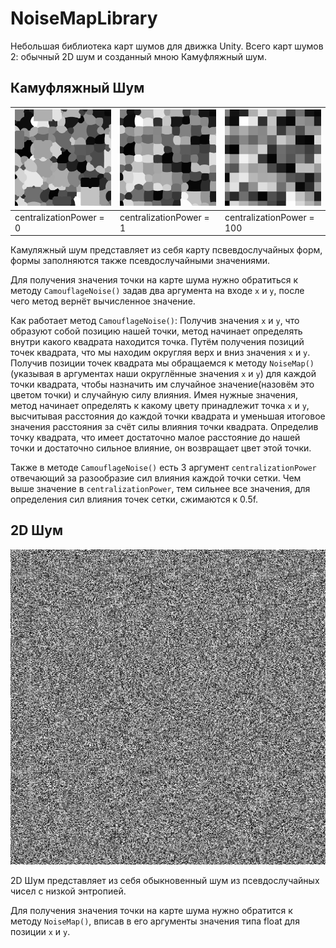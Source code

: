 # NoiseMapLibrary

Небольшая библиотека карт шумов для движка Unity. Всего карт шумов 2: обычный 2D шум и созданный мною Камуфляжный шум.

## Камуфляжный Шум

| ![Image1](CamouflageNoise/CentralizationPower0.png) | ![Image2](CamouflageNoise/CentralizationPower1.png) | ![Image3](CamouflageNoise/CentralizationPower100.png) |
|------------------------------------------|------------------------------------------|------------------------------------------|
| centralizationPower = 0                  |     centralizationPower = 1              |         centralizationPower = 100        |

Камуляжный шум представляет из себя карту псвевдослучайных форм, формы заполняются также псевдослучайными значениями.

Для получения значения точки на карте шума нужно обратиться к методу `CamouflageNoise()` задав два аргумента на входе `x` и `y`, после чего метод вернёт вычисленное значение.

Как работает метод `CamouflageNoise()`:
Получив значения `x` и `y`, что образуют собой позицию нашей точки, метод начинает определять внутри какого квадрата находится точка.
Путём получения позиций точек квадрата, что мы находим округляя верх и вниз значения `x` и `y`.
Получив позиции точек квадрата мы обращаемся к методу `NoiseMap()`(указывая в аргументах наши округлённые значения `x` и `y`) для каждой точки квадрата, чтобы назначить им случайное значение(назовём это цветом точки) и случайную силу влияния.
Имея нужные значения, метод начинает определять к какому цвету принадлежит точка `x` и `y`, высчитывая расстояния до каждой точки квадрата и уменьшая итоговое значения расстояния за счёт силы влияния точки квадрата.
Определив точку квадрата, что имеет достаточно малое расстояние до нашей точки и достаточно сильное влияние, он возвращает цвет этой точки.

Также в методе `CamouflageNoise()` есть 3 аргумент `centralizationPower` отвечающий за разообразие сил влияния каждой точки сетки. Чем выше значение в `centralizationPower`, тем сильнее все значения, для определения сил влияния точек сетки, сжимаются к 0.5f. 

## 2D Шум

![512x512 Карта шума](NoiseMap.png)

2D Шум представляет из себя обыкновенный шум из псевдослучайных чисел с низкой энтропией.

Для получения значения точки на карте шума нужно обратится к методу `NoiseMap()`, вписав в его аргументы значения типа float для позиции `x` и `y`.
